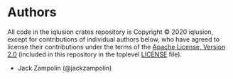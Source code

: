 # Authors

All code in the iqlusion crates repository is Copyright © 2020 iqlusion, except
for contributions of individual authors below, who have agreed to license their
contributions under the terms of the [Apache License, Version 2.0]
(included in this repository in the toplevel [LICENSE] file).

* Jack Zampolin (@jackzampolin)

[Apache License, Version 2.0]: https://www.apache.org/licenses/LICENSE-2.0
[LICENSE]: https://github.com/gatechain/relayer/blob/master/LICENSE
